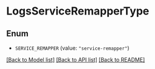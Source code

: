 # LogsServiceRemapperType

## Enum


* `SERVICE_REMAPPER` (value: `"service-remapper"`)


[[Back to Model list]](../README.md#documentation-for-models) [[Back to API list]](../README.md#documentation-for-api-endpoints) [[Back to README]](../README.md)


